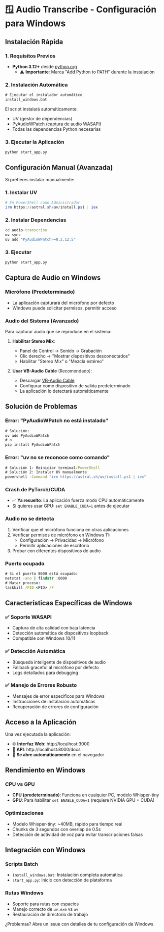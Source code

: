 # 🪟 Audio Transcribe - Configuración para Windows

## Instalación Rápida

### 1. Requisitos Previos
- **Python 3.12+** desde [python.org](https://python.org/downloads/)
  - ⚠️ **Importante**: Marca "Add Python to PATH" durante la instalación

### 2. Instalación Automática
```cmd
# Ejecutar el instalador automático
install_windows.bat
```

El script instalará automáticamente:
- UV (gestor de dependencias)
- PyAudioWPatch (captura de audio WASAPI)
- Todas las dependencias Python necesarias

### 3. Ejecutar la Aplicación
```cmd
python start_app.py
```

## Configuración Manual (Avanzada)

Si prefieres instalar manualmente:

### 1. Instalar UV
```powershell
# En PowerShell como Administrador
irm https://astral.sh/uv/install.ps1 | iex
```

### 2. Instalar Dependencias
```cmd
cd audio-transcribe
uv sync
uv add "PyAudioWPatch>=0.2.12.5"
```

### 3. Ejecutar
```cmd
python start_app.py
```

## Captura de Audio en Windows

### Micrófono (Predeterminado)
- La aplicación capturará del micrófono por defecto
- Windows puede solicitar permisos, permitir acceso

### Audio del Sistema (Avanzado)
Para capturar audio que se reproduce en el sistema:

1. **Habilitar Stereo Mix**:
   - Panel de Control → Sonido → Grabación
   - Clic derecho → "Mostrar dispositivos desconectados"
   - Habilitar "Stereo Mix" o "Mezcla estéreo"

2. **Usar VB-Audio Cable** (Recomendado):
   - Descargar [VB-Audio Cable](https://vb-audio.com/Cable/)
   - Configurar como dispositivo de salida predeterminado
   - La aplicación lo detectará automáticamente

## Solución de Problemas

### Error: "PyAudioWPatch no está instalado"
```cmd
# Solución:
uv add PyAudioWPatch
# o
pip install PyAudioWPatch
```

### Error: "uv no se reconoce como comando"
```cmd
# Solución 1: Reiniciar terminal/PowerShell
# Solución 2: Instalar UV manualmente
powershell -Command "irm https://astral.sh/uv/install.ps1 | iex"
```

### Crash de PyTorch/CUDA
- ✅ **Ya resuelto**: La aplicación fuerza modo CPU automáticamente
- Si quieres usar GPU: `set ENABLE_CUDA=1` antes de ejecutar

### Audio no se detecta
1. Verificar que el micrófono funciona en otras aplicaciones
2. Verificar permisos de micrófono en Windows 11:
   - Configuración → Privacidad → Micrófono
   - Permitir aplicaciones de escritorio
3. Probar con diferentes dispositivos de audio

### Puerto ocupado
```cmd
# Si el puerto 8000 está ocupado:
netstat -ano | findstr :8000
# Matar proceso:
taskkill /PID <PID> /F
```

## Características Específicas de Windows

### ✅ Soporte WASAPI
- Captura de alta calidad con baja latencia
- Detección automática de dispositivos loopback
- Compatible con Windows 10/11

### ✅ Detección Automática
- Búsqueda inteligente de dispositivos de audio
- Fallback graceful al micrófono por defecto
- Logs detallados para debugging

### ✅ Manejo de Errores Robusto
- Mensajes de error específicos para Windows
- Instrucciones de instalación automáticas
- Recuperación de errores de configuración

## Acceso a la Aplicación

Una vez ejecutada la aplicación:
- 🌐 **Interfaz Web**: http://localhost:3000
- 🔧 **API**: http://localhost:8000/docs
- 📱 **Se abre automáticamente** en el navegador

## Rendimiento en Windows

### CPU vs GPU
- **CPU (predeterminado)**: Funciona en cualquier PC, modelo Whisper-tiny
- **GPU**: Para habilitar `set ENABLE_CUDA=1` (requiere NVIDIA GPU + CUDA)

### Optimizaciones
- Modelo Whisper-tiny: ~40MB, rápido para tiempo real
- Chunks de 3 segundos con overlap de 0.5s
- Detección de actividad de voz para evitar transcripciones falsas

## Integración con Windows

### Scripts Batch
- `install_windows.bat`: Instalación completa automática
- `start_app.py`: Inicio con detección de plataforma

### Rutas Windows
- Soporte para rutas con espacios
- Manejo correcto de `uv.exe` vs `uv`
- Restauración de directorio de trabajo

¿Problemas? Abre un issue con detalles de tu configuración de Windows.
